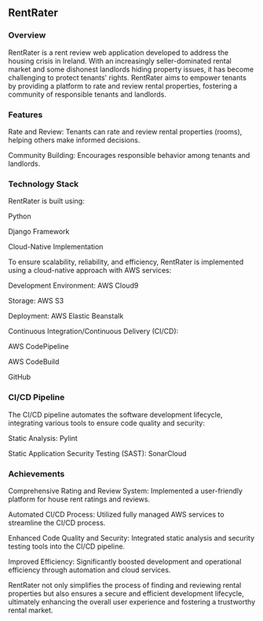 ## RentRater

### Overview
RentRater is a rent review web application developed to address the housing crisis in Ireland. With an increasingly seller-dominated rental market and some dishonest landlords hiding property issues, it has become challenging to protect tenants' rights. RentRater aims to empower tenants by providing a platform to rate and review rental properties, fostering a community of responsible tenants and landlords.

### Features
Rate and Review: Tenants can rate and review rental properties (rooms), helping others make informed decisions.

Community Building: Encourages responsible behavior among tenants and landlords.

### Technology Stack
RentRater is built using:

Python

Django Framework

Cloud-Native Implementation

To ensure scalability, reliability, and efficiency, RentRater is implemented using a cloud-native approach with AWS services:

Development Environment: AWS Cloud9

Storage: AWS S3

Deployment: AWS Elastic Beanstalk

Continuous Integration/Continuous Delivery (CI/CD):

AWS CodePipeline

AWS CodeBuild

GitHub

### CI/CD Pipeline

The CI/CD pipeline automates the software development lifecycle, integrating various tools to ensure code quality and security:

Static Analysis: Pylint

Static Application Security Testing (SAST): SonarCloud

### Achievements
Comprehensive Rating and Review System: Implemented a user-friendly platform for house rent ratings and reviews.

Automated CI/CD Process: Utilized fully managed AWS services to streamline the CI/CD process.

Enhanced Code Quality and Security: Integrated static analysis and security testing tools into the CI/CD pipeline.

Improved Efficiency: Significantly boosted development and operational efficiency through automation and cloud services.

RentRater not only simplifies the process of finding and reviewing rental properties but also ensures a secure and efficient development lifecycle, ultimately enhancing the overall user experience and fostering a trustworthy rental market.
